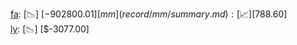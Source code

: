 [fa](record/fa/summary.md): [📉] [$-902800.01]  
[mm](record/mm/summary.md): [📈] [$788.60]  
[ly](record/ly/summary.md): [📉] [$-3077.00]  
